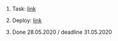 1. Task: [link](https://github.com/rolling-scopes-school/tasks/tree/master/tasks/eCommerce-Application)

2. Deploy: [link](https://rolling-scopes-school.github.io/lustrochka-JSFE2023Q1/eCommerce-Application)

3. Done 28.05.2020 / deadline 31.05.2020
